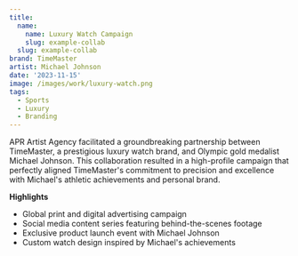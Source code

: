 ```yaml
---
title:
  name:
    name: Luxury Watch Campaign
    slug: example-collab
  slug: example-collab
brand: TimeMaster
artist: Michael Johnson
date: '2023-11-15'
image: /images/work/luxury-watch.png
tags:
  - Sports
  - Luxury
  - Branding
---
```


APR Artist Agency facilitated a groundbreaking partnership between TimeMaster, a prestigious luxury watch brand, and Olympic gold medalist Michael Johnson. This collaboration resulted in a high-profile campaign that perfectly aligned TimeMaster's commitment to precision and excellence with Michael's athletic achievements and personal brand.

**Highlights**
- Global print and digital advertising campaign
- Social media content series featuring behind-the-scenes footage
- Exclusive product launch event with Michael Johnson
- Custom watch design inspired by Michael's achievements
